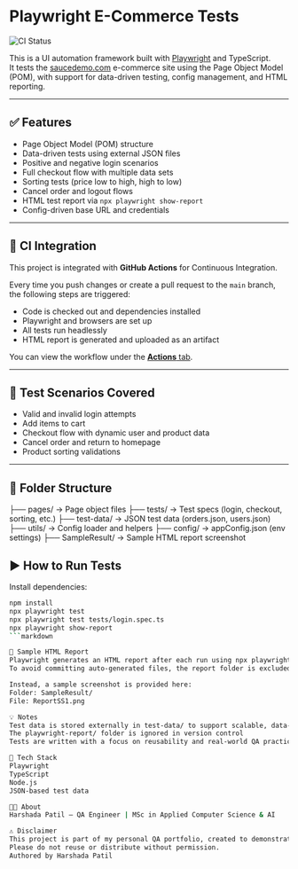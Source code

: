 # Playwright E-Commerce Tests

![CI Status](https://github.com/harshadaP97/playwright-ecommerce-tests/actions/workflows/playwright.yml/badge.svg)

This is a UI automation framework built with [Playwright](https://playwright.dev/) and TypeScript.  
It tests the [saucedemo.com](https://www.saucedemo.com) e-commerce site using the Page Object Model (POM), with support for data-driven testing, config management, and HTML reporting.

---

## ✅ Features

- Page Object Model (POM) structure
- Data-driven tests using external JSON files
- Positive and negative login scenarios
- Full checkout flow with multiple data sets
- Sorting tests (price low to high, high to low)
- Cancel order and logout flows
- HTML test report via `npx playwright show-report`
- Config-driven base URL and credentials

---

## 🚀 CI Integration

This project is integrated with **GitHub Actions** for Continuous Integration.

Every time you push changes or create a pull request to the `main` branch, the following steps are triggered:

- Code is checked out and dependencies installed
- Playwright and browsers are set up
- All tests run headlessly
- HTML report is generated and uploaded as an artifact

You can view the workflow under the [**Actions** tab](../../actions).

---

## 🧪 Test Scenarios Covered

- Valid and invalid login attempts
- Add items to cart
- Checkout flow with dynamic user and product data
- Cancel order and return to homepage
- Product sorting validations

---

## 📁 Folder Structure

├── pages/ → Page object files
├── tests/ → Test specs (login, checkout, sorting, etc.)
├── test-data/ → JSON test data (orders.json, users.json)
├── utils/ → Config loader and helpers
├── config/ → appConfig.json (env settings)
├── SampleResult/ → Sample HTML report screenshot

## ▶️ How to Run Tests
Install dependencies:

```bash
npm install
npx playwright test
npx playwright test tests/login.spec.ts
npx playwright show-report
```markdown

📸 Sample HTML Report
Playwright generates an HTML report after each run using npx playwright show-report.
To avoid committing auto-generated files, the report folder is excluded.

Instead, a sample screenshot is provided here:
Folder: SampleResult/
File: ReportSS1.png

💡 Notes
Test data is stored externally in test-data/ to support scalable, data-driven testing
The playwright-report/ folder is ignored in version control
Tests are written with a focus on reusability and real-world QA practices

🧰 Tech Stack
Playwright
TypeScript
Node.js
JSON-based test data

👩‍💻 About
Harshada Patil — QA Engineer | MSc in Applied Computer Science & AI

⚠️ Disclaimer
This project is part of my personal QA portfolio, created to demonstrate my skills and experience.
Please do not reuse or distribute without permission.
Authored by Harshada Patil




